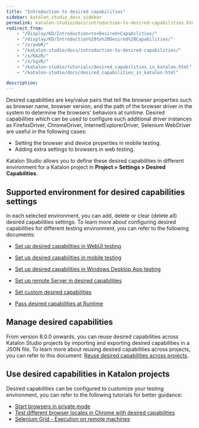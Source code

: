```yaml
---
title: "Introduction to desired capabilities" 
sidebar: katalon_studio_docs_sidebar
permalink: katalon-studio/docs/introduction-to-desired-capabilities.html 
redirect_from:
    - "/display/KD/Introduction+to+Desired+Capabilities/"
    - "/display/KD/Introduction%20to%20Desired%20Capabilities/"
    - "/x/ywbR/"
    - "/katalon-studio/docs/introduction-to-desired-capabilities/"
    - "/x/KAzR/"
    - "/x/SgzR/"
    - "/katalon-studio/tutorials/desired_capabilities_in_katalon.html"
    - "/katalon-studio/docs/desired_capabilities_in_katalon.html"

description:
---
```


Desired capabilities are key/value pairs that tell the browser properties such as browser name, browser version, and the path of the browser driver in the system to determine the browsers' behaviors at runtime. Desired capabilities which can be used to configure such additional driver instances as FirefoxDriver, ChromeDriver, InternetExplorerDriver, Selenium WebDriver are useful in the following cases:

* Setting the browser and device properties in mobile testing.
* Adding extra settings to browsers in web testing.

Katalon Studio allows you to define these desired capabilities in different environment for a Katalon project in **Project > Settings > Desired Capabilities**. 

## Supported environment for desired capabilities settings

In each selected environment, you can add, delete or clear (delete all) desired capabilities settings. To learn more about configuring desired capabilities for different testing environment, you can refer to the following documents:

- [Set up desired capabilities in WebUI testing](https://docs.katalon.com/katalon-studio/docs/desired-capabilities-settings-webui.html)

- [Set up desired capabilities in mobile testing](https://docs.katalon.com/katalon-studio/docs/desired-capabilities-settings-mobile.html)

- [Set up desired capabilities in Windows Desktop App testing](https://docs.katalon.com/katalon-studio/docs/desired-capabilities-settings-windows.html)

- [Set up remote Server in desired capabilities](https://docs.katalon.com/katalon-studio/docs/desired-capabilities-remote-settings.html)

- [Set custom desired capabilities](https://docs.katalon.com/katalon-studio/docs/set-custom-desired-capabilities.html)

- [Pass desired capabilities at Runtime](https://docs.katalon.com/katalon-studio/docs/desired-capabilities-at-runtime.html)

## Manage desired capabilities

From version 8.0.0 onwards, you can reuse desired capabilities across Katalon Studio projects by importing and exporting desired capabilities in a JSON file. To learn more about reusing desired capabilities across projects, you can refer to this document: [Reuse desired capabilities across projects](https://docs.katalon.com/katalon-studio/docs/import-export-desired-capabilities.html#requirements).
## Use desired capabilities in Katalon projects

Desired capabilities can be configured to customize your testing environment, you can refer to the following tutorials for better guidance:

- [Start browsers in private mode](https://docs.katalon.com/katalon-studio/docs/start-browsers-in-private-mode.html)
- [Test different browser locales in Chrome with desired capabilities](https://docs.katalon.com/katalon-studio/docs/test-different-browser-locales-in-chrome-with-desired-capabilities.html)
- [Selenium Grid - Execution on remote machines](https://docs.katalon.com/katalon-studio/docs/selenium-grid-integration.html)









